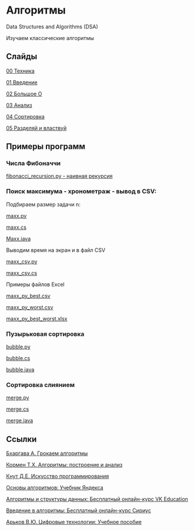 # Алгоритмы
Data Structures and Algorithms (DSA)

Изучаем классические алгоритмы

## Слайды

[00 Техника](https://github.com/Valentin-Arkov/Algorithms/blob/main/Slides/ALG_00_Tech.pdf)

[01 Введение](https://github.com/Valentin-Arkov/Algorithms/blob/main/Slides/ALG_01_Intro.pdf)

[02 Большое О](https://github.com/Valentin-Arkov/Algorithms/blob/main/Slides/ALG_02_Big-O.pdf)

[03 Анализ](https://github.com/Valentin-Arkov/Algorithms/blob/main/Slides/ALG_03_Analysis.pdf)

[04 Сортировка](https://github.com/Valentin-Arkov/Algorithms/blob/main/Slides/ALG_04_Sort.pdf)

[05 Разделяй и властвуй](https://github.com/Valentin-Arkov/Algorithms/blob/main/Slides/ALG_05_Merge.pdf)

## Примеры программ

### Числа Фибоначчи
[fibonacci_recursion.py - наивная рекурсия](https://github.com/Valentin-Arkov/Algorithms/blob/main/Python/fibonacci_recursion.py)

### Поиск максимума - хронометраж - вывод в CSV: 

Подбираем размер задачи n:

[maxx.py](https://github.com/Valentin-Arkov/Algorithms/blob/main/Python/maxx.py)

[maxx.cs](https://github.com/Valentin-Arkov/Algorithms/blob/main/CS/maxx.cs)

[Maxx.java](https://github.com/Valentin-Arkov/Algorithms/blob/main/Java/Maxx.java)

Выводим время на экран и в файл CSV

[maxx_csv.py](https://github.com/Valentin-Arkov/Algorithms/blob/main/Python/maxx_csv.py)

[maxx_csv.cs](https://github.com/Valentin-Arkov/Algorithms/blob/main/CS/maxx_csv.cs)

Примеры файлов Excel

[maxx_py_best.csv](https://github.com/Valentin-Arkov/Algorithms/blob/main/CSV/maxx_py_best.csv)

[maxx_py_worst.csv](https://github.com/Valentin-Arkov/Algorithms/blob/main/CSV/maxx_py_worst.csv)

[maxx_py_best_worst.xlsx](https://github.com/Valentin-Arkov/Algorithms/blob/main/CSV/maxx_py_best_worst.xlsx)


### Пузырьковая сортировка

[bubble.py](https://github.com/Valentin-Arkov/Algorithms/blob/main/Python/bubble.py)

[bubble.cs](https://github.com/Valentin-Arkov/Algorithms/blob/main/CS/bubble.cs)

[bubble.java](https://github.com/Valentin-Arkov/Algorithms/blob/main/Java/bubble.java)

### Сортировка слиянием

[merge.py](https://github.com/Valentin-Arkov/Algorithms/blob/main/Python/merge_csv.py)

[merge.cs](https://github.com/Valentin-Arkov/Algorithms/blob/main/CS/merge.cs)

[merge.java](https://github.com/Valentin-Arkov/Algorithms/blob/main/Java/merge3.java)

## Ссылки

[Бхаргава А. Грокаем алгоритмы](https://www.piter.com/product/grokaem-algoritmy-2-e-izd)

[Кормен Т.Х. Алгоритмы: построение и анализ](https://ru.wikipedia.org/wiki/Алгоритмы:_построение_и_анализ)

[Кнут Д.Е. Искусство программирования](https://ru.wikipedia.org/wiki/Искусство_программирования)

[Основы алгоритмов: Учебник Яндекса](https://education.yandex.ru/handbook/algorithms)

[Алгоритмы и структуры данных: Бесплатный онлайн-курс VK Education](https://education.vk.company/program/kurs-algoritmy-structury-dannyh)

[Введение в алгоритмы: Бесплатный онлайн-курс Сириус](https://edu.sirius.online/#/course/2264/)

[Арьков В.Ю. Цифровые технологии: Учебное пособие](https://ridero.ru/books/cifrovye_tekhnologii_i_iskusstvennyi_intellekt/)
